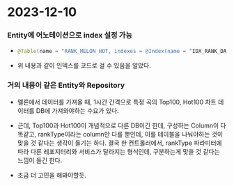 # 2023-12-10



### Entity에 어노테이션으로 index 설정 가능

- ```java
  @Table(name = "RANK_MELON_HOT, indexes = @Index(name = "IDX_RANK_DATE_TIME, column_list = "RANK_DATE_TIME"))
  ```

- 위 내용과 같이 인덱스를 코드로 걸 수 있음을 알았다.



### 거의 내용이 같은 Entity와 Repository

- 멜론에서 데이터를 가져올 때, 1시간 간격으로 특정 곡의 Top100, Hot100 차트 데이터를 DB에 가져와야하는 수요가 있다.

- 근데, Top100과 Hot100이 개념적으로 다른 DB이긴 한데, 구성하는 Column이 다 똑같고, rankType이라는 column만 다를 뿐인데, 이를 테이블을 나눠야하는 것이 맞을 것 같다는 생각이 들기는 하다. 결국 한 컨트롤러에서, rankType 파라미터에 따라 다른 레포지터리와 서비스가 달라지는 형식인데, 구분하는게 맞을 것 같다는 느낌이 들긴 한다.

- 조금 더 고민을 해봐야할듯.
